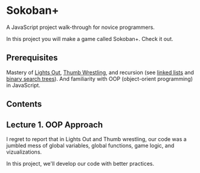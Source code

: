 # Sokoban+

A JavaScript project walk-through for novice programmers.

In this project you will make a game called Sokoban+. Check it out.

## Prerequisites

Mastery of [Lights Out](https://github.com/mikegagnon/lights-out/blob/master/README.md),
[Thumb Wrestling](https://github.com/mikegagnon/thumb-wrestling/blob/master/README.md), and
recursion (see [linked lists](https://github.com/mikegagnon/linked-lists/blob/master/README.md) and
[binary search trees](https://github.com/mikegagnon/bst/blob/master/README.md)).
And familiarity with OOP (object-orient programming) in JavaScript.

## Contents

## Lecture 1. OOP Approach

I regret to report that in Lights Out and Thumb wrestling, our code was a jumbled mess of global variables, global functions, game logic, and vizualizations.

In this project, we'll develop our code with better practices.

